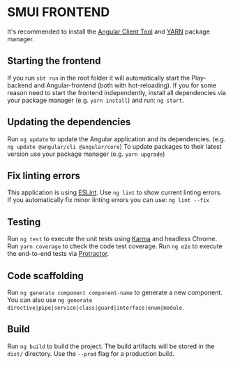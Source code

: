 # SMUI FRONTEND

It's recommended to install the [Angular Client Tool](https://angular.io/cli) and [YARN](https://yarnpkg.com/getting-started/install) package manager.

## Starting the frontend
If you run `sbt run` in the root folder it will automatically start the Play-backend and Angular-frontend (both with hot-reloading).
If you for some reason need to start the frontend independently, install all dependencies via your package manager (e.g. `yarn install`) and run: `ng start`.

## Updating the dependencies
Run `ng update` to update the Angular application and its dependencies. (e.g. `ng update @angular/cli @angular/core`)
To update packages to their latest version use your package manager (e.g. `yarn upgrade`)

## Fix linting errors
This application is using [ESLint](https://eslint.org/). Use `ng lint` to show current linting errors. 
If you automatically fix minor linting errors you can use: `ng lint --fix`

## Testing
Run `ng test` to execute the unit tests using [Karma](https://karma-runner.github.io) and headless Chrome.
Run `yarn coverage` to check the code test coverage.
Run `ng e2e` to execute the end-to-end tests via [Protractor](http://www.protractortest.org/).

## Code scaffolding
Run `ng generate component component-name` to generate a new component. You can also use `ng generate directive|pipe|service|class|guard|interface|enum|module`.

## Build
Run `ng build` to build the project. The build artifacts will be stored in the `dist/` directory. Use the `--prod` flag for a production build.
